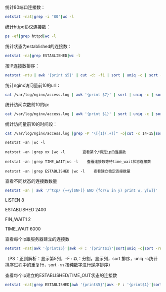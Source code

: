 统计80端口连接数：

```sh
netstat -nat|grep -i "80"|wc -l
```
统计httpd协议连接数：
```sh
ps -ef|grep httpd|wc -l
```
统计状态为established的连接数：

```sh
netstat -na|grep ESTABLISHED|wc -l
```
按IP连接数排序：

```sh
netstat -ntu | awk '{print $5}' | cut -d: -f1 | sort | uniq -c | sort -n
```
统计nginx访问量前10的url：

```sh
cat /var/log/nginx/access.log | awk '{print $7}' | sort | uniq -c | sort -nr | head -n 10
```

统计访问次数前10的ip:

```sh
cat /var/log/nginx/access.log | awk '{print $1}' | sort | uniq -c | sort -nr | head -n 10
```
统计访问量前10的时间段：

```sh
cat /var/log/nginx/access.log |grep -P "\[{1}(.+)]" -o|cut -c 14-15|sort|uniq -c|sort -nr|head
```
```
netstat -an |wc -l
```
```
netstat -an |grep xx |wc -l        查看某个/特定ip的连接数
```
```
netstat -an |grep TIME_WAIT|wc -l    查看连接数等待time_wait状态连接数
```
```
netstat -an |grep ESTABLISHED |wc -l    查看建立稳定连接数量
```
 

查看不同状态的连接数数量
```sh
netstat -an | awk '/^tcp/ {++y[$NF]} END {for(w in y) print w, y[w]}'
```
LISTEN 8

ESTABLISHED 2400

FIN_WAIT1 2

TIME_WAIT 6000

 

查看每个ip跟服务器建立的连接数
```sh
netstat -nat|awk '{print$5}'|awk -F : '{print$1}'|sort|uniq -c|sort -rn
```


（PS：正则解析：显示第5列，-F : 以：分割，显示列，sort 排序，uniq -c统计排序过程中的重复行，sort -rn 按纯数字进行逆序排序）

 

查看每个ip建立的ESTABLISHED/TIME_OUT状态的连接数
```sh
netstat -nat|grep ESTABLISHED|awk '{print$5}'|awk -F : '{print$1}'|sort|uniq -c|sort -rn
```
